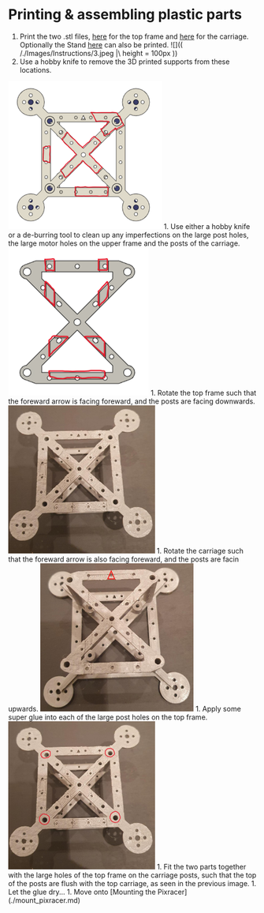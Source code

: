 # Printing & assembling plastic parts

1. Print the two .stl files, [here](/./Mechanical%20Design/STL%20Files/Frame_top.stl) for the top frame and [here](/./Mechanical%20Design/STL%20Files/Frame_carriage.stl) for the carriage. Optionally the Stand [here](/./Mechanical%20Design/STL%20Files/Stand.stl) can also be printed.
![](( /./Images/Instructions/3.jpeg |\ height = 100px ))
1. Use a hobby knife to remove the 3D printed supports from these locations. 
<img src="/./Images/Instructions/supp1.png" height="300">
1. Use either a hobby knife or a de-burring tool to clean up any imperfections on the large post holes, the large motor holes on the upper frame and the posts of the carriage. 
<img src="/./Images/Instructions/supp2.png" height="300">
1. Rotate the top frame such that the foreward arrow is facing foreward, and the posts are facing downwards. 
<img src="/./Images/Instructions/1.jpeg" height="300">
1. Rotate the carriage such that the foreward arrow is also facing foreward, and the posts are facin upwards. 
<img src="/./Images/Instructions/2.jpg" height="300">
1. Apply some super glue into each of the large post holes on the top frame.
<img src="/./Images/Instructions/1glue.jpg" height="300">
1. Fit the two parts together with the large holes of the top frame on the carriage posts, such that the top of the posts are flush with the top carriage, as seen in the previous image.  
1. Let the glue dry...  
1. Move onto [Mounting the Pixracer](./mount_pixracer.md)


